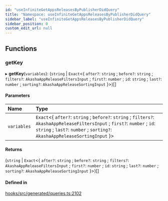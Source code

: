 ```yaml
---
id: "useInfiniteGetAppsReleasesByPublisherDidQuery"
title: "Namespace: useInfiniteGetAppsReleasesByPublisherDidQuery"
sidebar_label: "useInfiniteGetAppsReleasesByPublisherDidQuery"
sidebar_position: 0
custom_edit_url: null
---
```


## Functions

### getKey

▸ **getKey**(`variables`): (`string` \| `Exact`<{ `after?`: `string` ; `before?`: `string` ; `filters?`: `AkashaAppReleaseFiltersInput` ; `first?`: `number` ; `id`: `string` ; `last?`: `number` ; `sorting?`: `AkashaAppReleaseSortingInput`  }\>)[]

#### Parameters

| Name | Type |
| :------ | :------ |
| `variables` | `Exact`<{ `after?`: `string` ; `before?`: `string` ; `filters?`: `AkashaAppReleaseFiltersInput` ; `first?`: `number` ; `id`: `string` ; `last?`: `number` ; `sorting?`: `AkashaAppReleaseSortingInput`  }\> |

#### Returns

(`string` \| `Exact`<{ `after?`: `string` ; `before?`: `string` ; `filters?`: `AkashaAppReleaseFiltersInput` ; `first?`: `number` ; `id`: `string` ; `last?`: `number` ; `sorting?`: `AkashaAppReleaseSortingInput`  }\>)[]

#### Defined in

[hooks/src/generated/queries.ts:2102](https://github.com/AKASHAorg/akasha-core/blob/6ca157f7/libs/hooks/src/generated/queries.ts#L2102)
